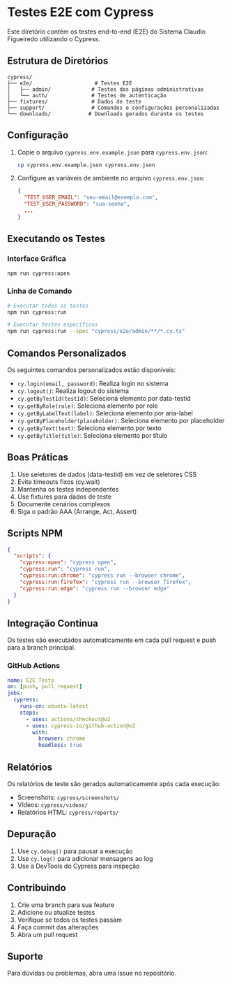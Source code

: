 # Testes E2E com Cypress

Este diretório contém os testes end-to-end (E2E) do Sistema Claudio Figueiredo utilizando o Cypress.

## Estrutura de Diretórios

```
cypress/
├── e2e/                    # Testes E2E
│   ├── admin/             # Testes das páginas administrativas
│   └── auth/              # Testes de autenticação
├── fixtures/              # Dados de teste
├── support/               # Comandos e configurações personalizadas
└── downloads/            # Downloads gerados durante os testes
```

## Configuração

1. Copie o arquivo `cypress.env.example.json` para `cypress.env.json`:
   ```bash
   cp cypress.env.example.json cypress.env.json
   ```

2. Configure as variáveis de ambiente no arquivo `cypress.env.json`:
   ```json
   {
     "TEST_USER_EMAIL": "seu-email@exemplo.com",
     "TEST_USER_PASSWORD": "sua-senha",
     ...
   }
   ```

## Executando os Testes

### Interface Gráfica

```bash
npm run cypress:open
```

### Linha de Comando

```bash
# Executar todos os testes
npm run cypress:run

# Executar testes específicos
npm run cypress:run --spec "cypress/e2e/admin/**/*.cy.ts"
```

## Comandos Personalizados

Os seguintes comandos personalizados estão disponíveis:

- `cy.login(email, password)`: Realiza login no sistema
- `cy.logout()`: Realiza logout do sistema
- `cy.getByTestId(testId)`: Seleciona elemento por data-testid
- `cy.getByRole(role)`: Seleciona elemento por role
- `cy.getByLabelText(label)`: Seleciona elemento por aria-label
- `cy.getByPlaceholder(placeholder)`: Seleciona elemento por placeholder
- `cy.getByText(text)`: Seleciona elemento por texto
- `cy.getByTitle(title)`: Seleciona elemento por título

## Boas Práticas

1. Use seletores de dados (data-testid) em vez de seletores CSS
2. Evite timeouts fixos (cy.wait)
3. Mantenha os testes independentes
4. Use fixtures para dados de teste
5. Documente cenários complexos
6. Siga o padrão AAA (Arrange, Act, Assert)

## Scripts NPM

```json
{
  "scripts": {
    "cypress:open": "cypress open",
    "cypress:run": "cypress run",
    "cypress:run:chrome": "cypress run --browser chrome",
    "cypress:run:firefox": "cypress run --browser firefox",
    "cypress:run:edge": "cypress run --browser edge"
  }
}
```

## Integração Contínua

Os testes são executados automaticamente em cada pull request e push para a branch principal.

### GitHub Actions

```yaml
name: E2E Tests
on: [push, pull_request]
jobs:
  cypress:
    runs-on: ubuntu-latest
    steps:
      - uses: actions/checkout@v2
      - uses: cypress-io/github-action@v2
        with:
          browser: chrome
          headless: true
```

## Relatórios

Os relatórios de teste são gerados automaticamente após cada execução:

- Screenshots: `cypress/screenshots/`
- Vídeos: `cypress/videos/`
- Relatórios HTML: `cypress/reports/`

## Depuração

1. Use `cy.debug()` para pausar a execução
2. Use `cy.log()` para adicionar mensagens ao log
3. Use a DevTools do Cypress para inspeção

## Contribuindo

1. Crie uma branch para sua feature
2. Adicione ou atualize testes
3. Verifique se todos os testes passam
4. Faça commit das alterações
5. Abra um pull request

## Suporte

Para dúvidas ou problemas, abra uma issue no repositório. 